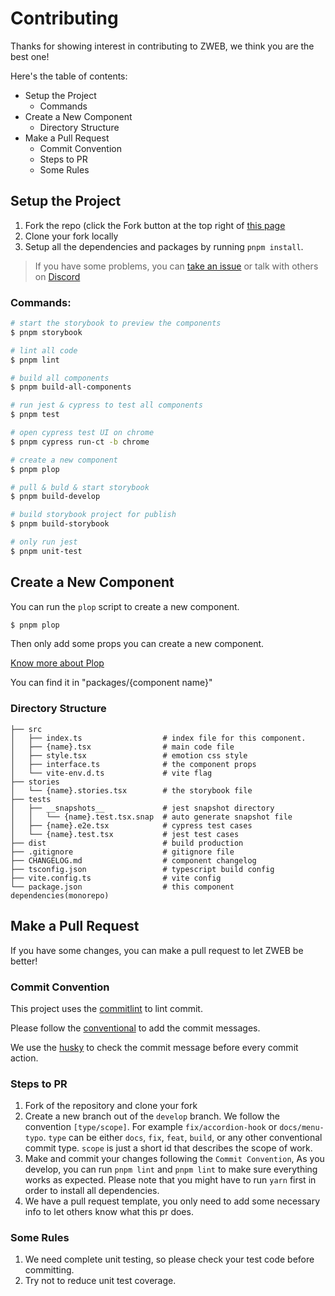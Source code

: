 # Contributing

Thanks for showing interest in contributing to ZWEB, we think you are the best
one!

Here's the table of contents:

- Setup the Project
  - Commands
- Create a New Component
  - Directory Structure
- Make a Pull Request
  - Commit Convention
  - Steps to PR
  - Some Rules

## Setup the Project

1. Fork the repo (click the Fork button at the top right of
   [this page](https://github.com/zilliangroup/zweb-design)
2. Clone your fork locally
3. Setup all the dependencies and packages by running `pnpm install`.

> If you have some problems, you can
> [take an issue](https://github.com/zilliangroup/zweb-design/issues/new/choose) or
> talk with others on [Discord](https://discord.gg/2tGBuJkgd6)

### Commands:

```bash
# start the storybook to preview the components
$ pnpm storybook

# lint all code
$ pnpm lint

# build all components
$ pnpm build-all-components

# run jest & cypress to test all components
$ pnpm test

# open cypress test UI on chrome
$ pnpm cypress run-ct -b chrome

# create a new component
$ pnpm plop

# pull & buld & start storybook
$ pnpm build-develop

# build storybook project for publish
$ pnpm build-storybook

# only run jest
$ pnpm unit-test
```

## Create a New Component

You can run the `plop` script to create a new component.

```bash
$ pnpm plop
```

Then only add some props you can create a new component.

[Know more about Plop](https://github.com/plopjs/plop)

You can find it in "packages/{component name}"

### Directory Structure

```
├── src
│   ├── index.ts                  # index file for this component.
│   ├── {name}.tsx                # main code file
│   ├── style.tsx                 # emotion css style
│   ├── interface.ts              # the component props
│   └── vite-env.d.ts             # vite flag
├── stories
│   └── {name}.stories.tsx        # the storybook file
├── tests
│   ├── __snapshots__             # jest snapshot directory
│   │   └── {name}.test.tsx.snap  # auto generate snapshot file
│   ├── {name}.e2e.tsx            # cypress test cases
│   └── {name}.test.tsx           # jest test cases
├── dist                          # build production
├── .gitignore                    # gitignore file
├── CHANGELOG.md                  # component changelog
├── tsconfig.json                 # typescript build config
├── vite.config.ts                # vite config
└── package.json                  # this component dependencies(monorepo)
```

## Make a Pull Request

If you have some changes, you can make a pull request to let ZWEB be better!

### Commit Convention

This project uses the
[commitlint](https://github.com/conventional-changelog/commitlint) to lint
commit.

Please follow the [conventional](https://www.conventionalcommits.org/en/v1.0.0/)
to add the commit messages.

We use the [husky](https://github.com/typicode/husky) to check the commit
message before every commit action.

### Steps to PR

1. Fork of the repository and clone your fork
2. Create a new branch out of the `develop` branch. We follow the convention
   `[type/scope]`. For example `fix/accordion-hook` or `docs/menu-typo`. `type`
   can be either `docs`, `fix`, `feat`, `build`, or any other conventional
   commit type. `scope` is just a short id that describes the scope of work.
3. Make and commit your changes following the `Commit Convention`, As you
   develop, you can run `pnpm lint` and `pnpm lint` to make sure everything
   works as expected. Please note that you might have to run `yarn` first in
   order to install all dependencies.
4. We have a pull request template, you only need to add some necessary info to
   let others know what this pr does.

### Some Rules

1. We need complete unit testing, so please check your test code before
   committing.
2. Try not to reduce unit test coverage.

